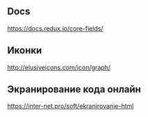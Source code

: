 
## Docs

https://docs.redux.io/core-fields/

## Иконки

http://elusiveicons.com/icon/graph/

## Экранирование кода онлайн

https://inter-net.pro/soft/ekranirovanie-html